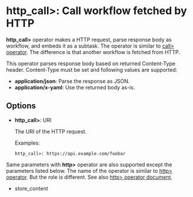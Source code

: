 # http_call>: Call workflow fetched by HTTP

**http_call>** operator makes a HTTP request, parse response body as workflow, and embeds it as a subtask. The operator is similar to [call> operator](call.html). The difference is that another workflow is fetched from HTTP.

This operator parses response body based on returned Content-Type header. Content-Type must be set and following values are supported:

* **application/json**: Parse the response as JSON.
* **application/x-yaml**: Use the returned body as-is.

## Options

* **http_call>**: URI

  The URI of the HTTP request.

  Examples:

  ```
  http_call>: https://api.example.com/foobar
  ```

Same parameters with **http>** operator are also supported except the parameters listed below. The name of the operator is similar to [http> operator](http.html). But the role is different. See also [http> operator document](http.html).

* store_content

